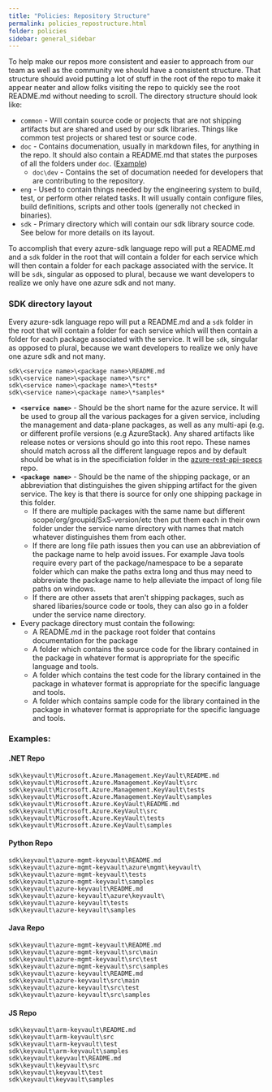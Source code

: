 ```yaml
---
title: "Policies: Repository Structure"
permalink: policies_repostructure.html
folder: policies
sidebar: general_sidebar
---
```


To help make our repos more consistent and easier to approach from our team as well as the community we should have a consistent structure. That structure should avoid putting a lot of stuff in the root of the repo to make it appear neater and allow folks visiting the repo to quickly see the root README.md without needing to scroll. The directory structure should look like:

- `common` - Will contain source code or projects that are not shipping artifacts but are shared and used by our sdk libraries. Things like common test projects or shared test or source code.
- `doc` - Contains documenation, usually in markdown files, for anything in the repo. It should also contain a README.md that states the purposes of all the folders under `doc`.  ([Example](https://github.com/Azure/azure-sdk-for-python/blob/master/doc/README.md))
  - `doc\dev` - Contains the set of documation needed for developers that are contributing to the repository.
- `eng` - Used to contain things needed by the engineering system to build, test, or perform other related tasks. It will usually contain configure files, build definitions, scripts and other tools (generally not checked in binaries).
- `sdk` - Primary directory which will contain our sdk library source code. See below for more details on its layout.


 To accomplish that every azure-sdk language repo will put a README.md and a `sdk` folder in the root that will contain a folder for each service which will then contain a folder for each package associated with the service. It will be `sdk`, singular as opposed to plural, because we want developers to realize we only have one azure sdk and not many.

### SDK directory layout

Every azure-sdk language repo will put a README.md and a `sdk` folder in the root that will contain a folder for each service which will then contain a folder for each package associated with the service. It will be `sdk`, singular as opposed to plural, because we want developers to realize we only have one azure sdk and not many.

```
sdk\<service name>\<package name>\README.md
sdk\<service name>\<package name>\*src*
sdk\<service name>\<package name>\*tests*
sdk\<service name>\<package name>\*samples*
```

- **`<service name>`** - Should be the short name for the azure service. It will be used to group all the various packages for a given service, including the management and data-plane packages, as well as any multi-api (e.g. or different profile versions (e.g AzureStack). Any shared artifacts like release notes or versions should go into this root repo. These names should match across all the different language repos and by default should be what is in the specificiation folder in the [azure-rest-api-specs](https://github.com/azure/azure-rest-api-specs) repo.
- **`<package name>`** - Should be the name of the shipping package, or an abbreviation that distinguishes the given shipping artifact for the given service. The key is that there is source for only one shipping package in this folder.
    - If there are multiple packages with the same name but different scope/org/groupid/SxS-version/etc then put them each in their own folder under the service name directory with names that match whatever distinguishes them from each other.
    - If there are long file path issues then you can use an abbreviation of the package name to help avoid issues. For example Java tools require every part of the package/namespace to be a separate folder which can make the paths extra long and thus may need to abbreviate the package name to help alleviate the impact of long file paths on windows.
    - If there are other assets that aren't shipping packages, such as shared libaries/source code or tools, they can also go in a folder under the service name directory.
- Every package directory must contain the following:
    - A README.md in the package root folder that contains documentation for the package
    - A folder which contains the source code for the library contained in the package in whatever format is appropriate for the specific language and tools.
    - A folder which contains the test code for the library contained in the package in whatever format is appropriate for the specific language and tools.
    - A folder which contains sample code for the library contained in the package in whatever format is appropriate for the specific language and tools.

### Examples:

#### .NET Repo
```
sdk\keyvault\Microsoft.Azure.Management.KeyVault\README.md
sdk\keyvault\Microsoft.Azure.Management.KeyVault\src
sdk\keyvault\Microsoft.Azure.Management.KeyVault\tests
sdk\keyvault\Microsoft.Azure.Management.KeyVault\samples
sdk\keyvault\Microsoft.Azure.KeyVault\README.md
sdk\keyvault\Microsoft.Azure.KeyVault\src
sdk\keyvault\Microsoft.Azure.KeyVault\tests
sdk\keyvault\Microsoft.Azure.KeyVault\samples
```

#### Python Repo
```
sdk\keyvault\azure-mgmt-keyvault\README.md
sdk\keyvault\azure-mgmt-keyvault\azure\mgmt\keyvault\
sdk\keyvault\azure-mgmt-keyvault\tests
sdk\keyvault\azure-mgmt-keyvault\samples
sdk\keyvault\azure-keyvault\README.md
sdk\keyvault\azure-keyvault\azure\keyvault\
sdk\keyvault\azure-keyvault\tests
sdk\keyvault\azure-keyvault\samples
```

#### Java Repo
```
sdk\keyvault\azure-mgmt-keyvault\README.md
sdk\keyvault\azure-mgmt-keyvault\src\main
sdk\keyvault\azure-mgmt-keyvault\src\test
sdk\keyvault\azure-mgmt-keyvault\src\samples
sdk\keyvault\azure-keyvault\README.md
sdk\keyvault\azure-keyvault\src\main
sdk\keyvault\azure-keyvault\src\test
sdk\keyvault\azure-keyvault\src\samples
```

#### JS Repo
```
sdk\keyvault\arm-keyvault\README.md
sdk\keyvault\arm-keyvault\src
sdk\keyvault\arm-keyvault\test
sdk\keyvault\arm-keyvault\samples
sdk\keyvault\keyvault\README.md
sdk\keyvault\keyvault\src
sdk\keyvault\keyvault\test
sdk\keyvault\keyvault\samples
```
